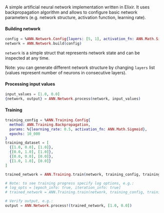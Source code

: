 A simple artificial neural network implementation written in Elixir. It uses backpropagation algorithm and allows to configure basic network parameters (e.g. network structure, activation function, learning rate).

#### Building network ####

```elixir
config = %ANN.Network.Config{layers: [5, 1], activation_fn: ANN.Math.Sigmoid}
network = ANN.Network.build(config)
```

`network` is a simple struct that represents network state and can be inspected at any time.

Note: you can generate different network structure by changing `layers` list (values represent number of neurons in consecutive layers).

#### Processing input values ####

```elixir
input_values = [1.0, 0.0]
{network, output} = ANN.Network.process(network, input_values)
```

#### Training ####

```elixir
training_config = %ANN.Training.Config{
  method: ANN.Training.Backpropagation,
  params: %{learning_rate: 0.5, activation_fn: ANN.Math.Sigmoid},
  epochs: 10_000
}
training_dataset = [
  {[1.0, 0.0], [1.0]},
  {[0.0, 1.0], [1.0]},
  {[0.0, 0.0], [0.0]},
  {[1.0, 1.0], [0.0]}
]

trained_network = ANN.Training.train(network, training_config, training_dataset)

# Note: to see training progress specify log options, e.g.:
# log_opts = [epoch_info: true, iteration_info: true]
# trained_network = ANN.Training.train(network, training_config, training_dataset, log_opts)

# Verify output, e.g.:
output = ANN.Network.process!(trained_network, [1.0, 0.0])
```
